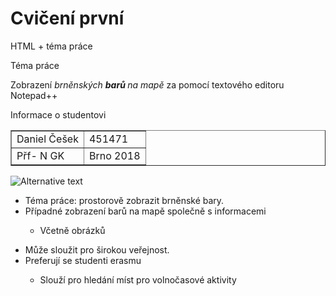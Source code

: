 <!DOCTYPE html>
<html>

<body>
	<h1>Cvičení první</h1>
	<p>HTML + téma práce</p>
</body

<h2>Téma práce</h2>
<p>Zobrazení <em>brněnských <strong>barů </strong> na  mapě </em> za pomocí textového editoru Notepad++ <p>

<caption>Informace o studentovi</caption>

<table border="1">
<tr> <td>Daniel Češek</td>	 <td>451471</td> </tr>
<tr> <td>Přf- N GK</td>    <td>Brno 2018</td> </tr>
</table>

<img src="https://is.muni.cz/auth/lide/foto?uco=451471;bezprav=1;typ=prim" alt="Alternative text">

<ul>
	<li>Téma práce: prostorově zobrazit brněnské bary.</li>							
	<li>Případné zobrazení barů na mapě společně s informacemi</li>
		<ul>
			<li>Včetně obrázků</li>
		</ul>
</ul>
<ul>
	<li>Může sloužit pro širokou veřejnost.</li>
	<li>Preferují se studenti erasmu</li>
		<ul>
			<li>Slouží pro hledání míst pro volnočasové aktivity</li>
		</ul>
</ul>

</html>
